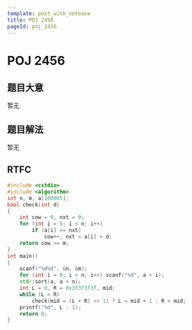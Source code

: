 ```yaml
---
template: post_with_netease
title: POJ 2456
pageId: poj_2456
---
```


# POJ 2456
<span id="poem"></span><script>$(function(){$.ajax('/api/poem?rnd='+Date.now()+Math.random()).done(function(data){$('#poem').text(data);});});</script>
## 题目大意
暂无

## 题目解法
暂无

## RTFC

```cpp
#include <cstdio>
#include <algorithm>
int n, m, a[100005];
bool check(int d)
{
    int cow = 0, nxt = 0;
    for (int i = 0; i < n; i++)
        if (a[i] >= nxt)
            cow++, nxt = a[i] + d;
    return cow >= m;
}
int main()
{
    scanf("%d%d", &n, &m);
    for (int i = 0; i < n; i++) scanf("%d", a + i);
    std::sort(a, a + n);
    int L = 0, R = 0x3f3f3f3f, mid;
    while (L < R)
        check(mid = (L + R) >> 1) ? L = mid + 1 : R = mid;
    printf("%d", L - 1);
    return 0;
}
```
<div id="__comment"></div>
